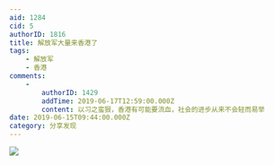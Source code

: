 ```yaml
---
aid: 1284
cid: 5
authorID: 1816
title: 解放军大量来香港了
tags:
    - 解放军
    - 香港
comments:
    -
        authorID: 1429
        addTime: 2019-06-17T12:59:00.000Z
        content: 以习之蛮狠，香港有可能要流血，社会的进步从来不会轻而易举
date: 2019-06-15T09:44:00.000Z
category: 分享发现
---
```


![](https://cdn.discordapp.com/attachments/477851049110142986/589384300361678868/image.png)
